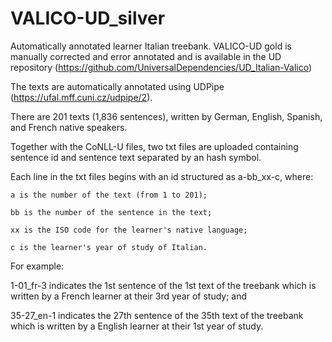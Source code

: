 # VALICO-UD_silver

Automatically annotated learner Italian treebank. VALICO-UD gold is manually corrected and error annotated and is available in the UD repository (https://github.com/UniversalDependencies/UD_Italian-Valico)

The texts are automatically annotated using UDPipe (https://ufal.mff.cuni.cz/udpipe/2).

There are 201 texts (1,836 sentences), written by German, English, Spanish, and French native speakers.

Together with the CoNLL-U files, two txt files are uploaded containing sentence id and sentence text separated by an hash symbol.

Each line in the txt files begins with an id structured as a-bb_xx-c, where:

	a is the number of the text (from 1 to 201);

	bb is the number of the sentence in the text;

	xx is the ISO code for the learner's native language;

	c is the learner's year of study of Italian.

For example:

1-01_fr-3 indicates the 1st sentence of the 1st text of the treebank which is written by a French learner at their 3rd year of study; and

35-27_en-1 indicates the 27th sentence of the 35th text of the treebank which is written by a English learner at their 1st year of study.
